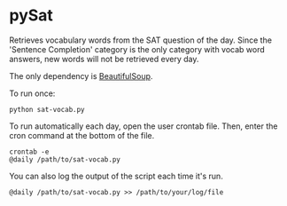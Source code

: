 pySat
=====

Retrieves vocabulary words from the SAT question of the day. 
Since the 'Sentence Completion' category is the only category 
with vocab word answers, new words will not be retrieved every day.

The only dependency is [BeautifulSoup](http://www.crummy.com/software/BeautifulSoup/bs4/doc/).

To run once:

    python sat-vocab.py

To run automatically each day, open the user crontab file.
Then, enter the cron command at the bottom of the file.

    crontab -e
    @daily /path/to/sat-vocab.py

You can also log the output of the script each time it's run.

    @daily /path/to/sat-vocab.py >> /path/to/your/log/file
